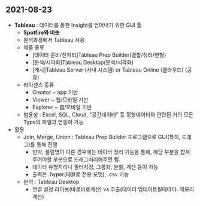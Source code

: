 ## 2021-08-23
- **Tableau** : 데이터를 통한 Insight를 얻어내기 위한 GUI 툴
    - **Spotfire와 비슷**
    - 분석과정에서 Tableau 사용
    - 제품 종류
        - [데이터 준비/전처리]Tableau Prep Builder(결합/정리/변형)
        - [분석/시각화]Tableau Desktop(분석/시각화)
        - [게시]Tableau Server (사내 시스템) or Tableau Online (클라우드) (공유)
    - 라이센스 종류
        - Creator ~ app 기반
        - Viewer ~ 웹/모바일 기반
        - Explorer ~ 웹/모바일 기반
    - 범용성 : Excel, SQL, Cloud, "공간데이터" 등 정형데이터와 관련된 거의 모든 Type의 파일과 연동이 가능
- 활용
    - Join, Merge, Union : Tableau Prep Builder 프로그램으로 GUI(특히, 드래그)를 통해 진행
        - 만약, 컬럼명이 다른 경우에는 데이터 정리 기능을 통해, 해당 부분을 합쳐주어야할 부분으로 드래그처리해주면 됨.
        - 데이터 유형처리나 필터지정, 그룹화, 분할, 계산 등이 가능
        - 출력은 .hyper(태블로 전용 포맷), .csv 가능
    - 분석 : Tableau Desktop
        - 연결 설정 라이브(바로바로계산) vs 추출(데이터 업데이트될때마다. 메모리 계산)

    
